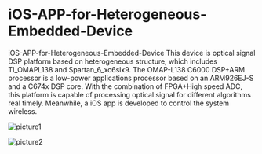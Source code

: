 # iOS-APP-for-Heterogeneous-Embedded-Device
iOS-APP-for-Heterogeneous-Embedded-Device
This device is optical signal DSP platform based on heterogeneous structure, which includes TI_OMAPL138 and Spartan_6_xc6slx9. The OMAP-L138 C6000 DSP+ARM processor is a low-power applications processor based on an ARM926EJ-S and a C674x DSP core. With the combination of FPGA+High speed ADC, this platform is capable of processing optical signal for different algorithms real timely. Meanwhile, a iOS app is developed to control the system wireless. 

![picture1](https://user-images.githubusercontent.com/44279169/47262368-9e4b5280-d4ac-11e8-9e5c-6dbd50261d13.png)

![picture2](https://user-images.githubusercontent.com/44279169/47262370-a0adac80-d4ac-11e8-9f44-157f65b3e43f.png)
